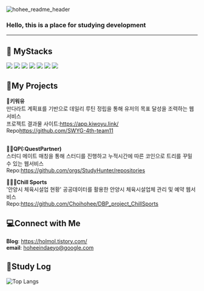 
![hohee_readme_header](https://github.com/Choihohee/Choihohee/assets/117076823/c5ddfb5b-5f65-46df-b96f-5bd593fe87c7)

<h3>Hello, this is a place for studying development</h3>

***

<a> 
   <div align=left><h2>🫧 MyStacks</h2></div>
<div align=left> 
  <img src="https://img.shields.io/badge/java-007396?style=for-the-badge&logo=java&logoColor=white"> 
  <img src="https://img.shields.io/badge/spring-6DB33F?style=for-the-badge&logo=spring&logoColor=white">
  <img src="https://img.shields.io/badge/SpringBoot-6DB33F ?style=for-the-badge&logo=SpringBoot&logoColor=white">
  <img src="https://img.shields.io/badge/mysql-4479A1?style=for-the-badge&logo=mysql&logoColor=white"/>
  <img src="https://img.shields.io/badge/github-181717?style=for-the-badge&logo=github&logoColor=white">
  <img src="https://img.shields.io/badge/git-F05032?style=for-the-badge&logo=git&logoColor=white">
  <img src="https://img.shields.io/badge/Notion-000000?style=for-the-badge&logo=Notion&logoColor=white">
</div>

<h2>📃My Projects</h2>

**🌿키워유**<br>
만다라트 계획표를 기반으로 데일리 루틴 정립을 통해 유저의 목표 달성을 조력하는 웹서비스<br>
프로젝트 결과물 사이트:<https://app.kiwoyu.link/> <br>
Repo<https://github.com/SWYG-4th-team11><br>
<br> 
  
**👶🏼QP(:QuestPartner)**<br>
스터디 메이트 매칭을 통해 스터디를 진행하고 누적시간에 따른 코인으로 트리를 꾸밀 수 있는 웹서비스 <br>
Repo:<https://github.com/orgs/StudyHunter/repositories>
<br>
  
  
**🏄🏼‍♂️Chill Sports**<br>
'안양시 체육시설업 현황' 공공데이터를 활용한 안양시 체육시설업체 관리 및 예약 웹서비스<br>
Repo:<https://github.com/Choihohee/DBP_project_ChillSports>
<br>
  
<h2>💻Connect with Me</h2>

**Blog**: <https://holmol.tistory.com/><br/>
**email**: <hoheeindaeyo@google.com>


<h2>📃Study Log</h2>

![Top Langs](https://github-readme-stats.vercel.app/api/top-langs/?username=Choihohee&layout=compact)
